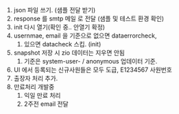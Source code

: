 1. json 파일 쓰기. (샘플 전달 받기)
2. response 를 smtp 메일 로 전달 (샘플 및 테스트 환경 확인)
3. init 다시 열기(확인 중.. 안열기 확정)
4. usernmae, email 을 기준으로 없으면 dataerrorcheck, 
	1. 있으면 datacheck 스킵. (init)
5. snapshot 저장 시 zio 데이터는 지우면 안됨
	1. 기준은 system-user- / anonymous 업데이터 기준.
6. UI 에서 등록되는 신규사원들은 모두 도급, E1234567 사원번호
7. 출장자 처리 추가.
8. 만료처리 개발중
	1. 익일 만료 처리
	2. 2주전 email 전달